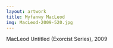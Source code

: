 ```yaml
---
layout: artwork
title: Myfanwy MacLeod
img: MacLeod-2009-520.jpg
---
```




MacLeod
Untitled (Exorcist Series), 2009

